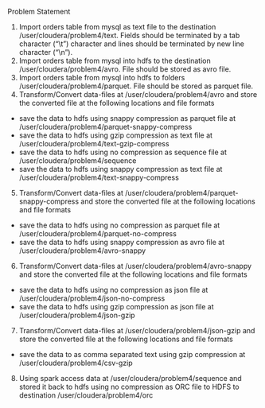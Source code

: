 Problem Statement

1. Import orders table from mysql as text file to the destination /user/cloudera/problem4/text. Fields should be terminated by a tab character (“\t”) character and lines should be terminated by new line character (“\n”).
2. Import orders table from mysql  into hdfs to the destination /user/cloudera/problem4/avro. File should be stored as avro file.
3. Import orders table from mysql  into hdfs  to folders /user/cloudera/problem4/parquet. File should be stored as parquet file.
4. Transform/Convert data-files at /user/cloudera/problem4/avro and store the converted file at the following locations and file formats
* save the data to hdfs using snappy compression as parquet file at /user/cloudera/problem4/parquet-snappy-compress
* save the data to hdfs using gzip compression as text file at /user/cloudera/problem4/text-gzip-compress
* save the data to hdfs using no compression as sequence file at /user/cloudera/problem4/sequence
* save the data to hdfs using snappy compression as text file at /user/cloudera/problem4/text-snappy-compress
5. Transform/Convert data-files at /user/cloudera/problem4/parquet-snappy-compress and store the converted file at the following locations and file formats
* save the data to hdfs using no compression as parquet file at /user/cloudera/problem4/parquet-no-compress
* save the data to hdfs using snappy compression as avro file at /user/cloudera/problem4/avro-snappy
6. Transform/Convert data-files at /user/cloudera/problem4/avro-snappy and store the converted file at the following locations and file formats
* save the data to hdfs using no compression as json file at /user/cloudera/problem4/json-no-compress
* save the data to hdfs using gzip compression as json file at /user/cloudera/problem4/json-gzip
7. Transform/Convert data-files at  /user/cloudera/problem4/json-gzip and store the converted file at the following locations and file formats
* save the data to as comma separated text using gzip compression at   /user/cloudera/problem4/csv-gzip
8. Using spark access data at /user/cloudera/problem4/sequence and stored it back to hdfs using no compression as ORC file to HDFS to destination /user/cloudera/problem4/orc